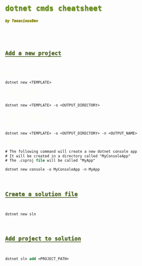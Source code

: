 <style type="text/css" rel="stylesheet">
  h1 code {
    color: olivedrab;
    text-shadow: .5px 2px 2px;

  }
  h2 code {
    color: darkolivegreen;
    border-bottom: 2px solid darkolivegreen;
    text-shadow: .1px .5px 2px;
  }

  h5 code {
    color: olive;
    text-shadow: .1px .5px 2px;
  }

  p {
    color: ivory;
    width: 40%;
    font-family: "Lucida Console", "Courier New", monospace;
  }
</style>

# `dotnet cmds cheatsheet`

##### `by TenaciousDev`

<br />
<br />

## `Add a new project`

<br />

Basic:

```
dotnet new <TEMPLATE>
```

Specify output directory:

```ps
dotnet new <TEMPLATE> -o <OUTPUT_DIRECTORY>
```

Specify output directory & output name:

```ps
dotnet new <TEMPLATE> -o <OUTPUT_DIRECTORY> -n <OUTPUT_NAME>
```

Example:

```ps
# The following command will create a new dotnet console app
# It will be created in a directory called "MyConsoleApp"
# The .csproj file will be called "MyApp"

dotnet new console -o MyConsoleApp -n MyApp
```

<br />

## `Create a solution file`

<br />

```ps
dotnet new sln
```

<br />

## `Add project to solution`

<br />

```ps
dotnet sln add <PROJECT_PATH>
```
